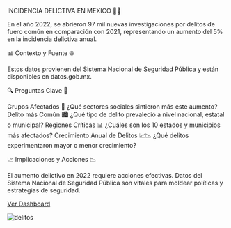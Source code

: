 INCIDENCIA DELICTIVA EN MEXICO 👮‍♂️

En el año 2022, se abrieron 97 mil nuevas investigaciones por delitos de fuero común en comparación con 2021, representando un aumento del 5% en la incidencia delictiva anual.

📊 Contexto y Fuente 🌐

Estos datos provienen del Sistema Nacional de Seguridad Pública y están disponibles en datos.gob.mx.

🔍 Preguntas Clave 🤔

Grupos Afectados 👥
¿Qué sectores sociales sintieron más este aumento?
Delito más Común 🏙️
¿Qué tipo de delito prevaleció a nivel nacional, estatal o municipal?
Regiones Críticas 📊
¿Cuáles son los 10 estados y municipios más afectados?
Crecimiento Anual de Delitos 📈📉
¿Qué delitos experimentaron mayor o menor crecimiento?

📈 Implicaciones y Acciones 📉

El aumento delictivo en 2022 requiere acciones efectivas. Datos del Sistema Nacional de Seguridad Pública son vitales para moldear políticas y estrategias de seguridad.

[Ver Dashboard](https://app.powerbi.com/view?r=eyJrIjoiMTY3MzU2ZTUtMmY1Ni00ZTUxLWE4NGQtZTVjMjNkN2I4NDk0IiwidCI6ImRmODY3OWNkLWE4MGUtNDVkOC05OWFjLWM4M2VkN2ZmOTVhMCJ9)

![delitos](https://github.com/ErnestRr/powerbi/assets/108312348/44212df1-5974-4747-9669-42c2a1d9d7ce)


